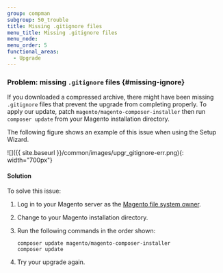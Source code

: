 ```yaml
---
group: compman
subgroup: 50_trouble
title: Missing .gitignore files
menu_title: Missing .gitignore files
menu_node:
menu_order: 5
functional_areas:
  - Upgrade
---
```


### Problem: missing `.gitignore` files {#missing-ignore}

If you downloaded a compressed archive, there might have been missing `.gitignore` files that prevent the upgrade from completing properly. To apply our update, patch `magento/magento-composer-installer` then run `composer update` from your Magento installation directory. 

The following figure shows an example of this issue when using the Setup Wizard.

![]({{ site.baseurl }}/common/images/upgr_gitignore-err.png){: width="700px"}

#### Solution

To solve this issue:

1.	Log in to your Magento server as the <a href="{{ page.baseurl }}/install-gde/prereq/apache-user.html">Magento file system owner</a>.
2.	Change to your Magento installation directory.
3.	Run the following commands in the order shown:

		composer update magento/magento-composer-installer
		composer update

4.	Try your upgrade again.
